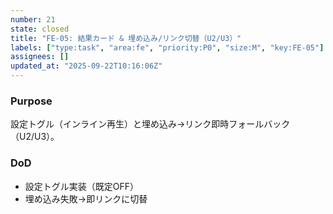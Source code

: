 ```yaml
---
number: 21
state: closed
title: "FE-05: 結果カード & 埋め込み/リンク切替（U2/U3）"
labels: ["type:task", "area:fe", "priority:P0", "size:M", "key:FE-05"]
assignees: []
updated_at: "2025-09-22T10:16:06Z"
---
```

### Purpose
設定トグル（インライン再生）と埋め込み→リンク即時フォールバック（U2/U3）。

### DoD
- 設定トグル実装（既定OFF）
- 埋め込み失敗→即リンクに切替
